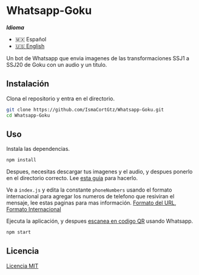 # Whatsapp-Goku

***Idioma***
- 🇲🇽 Español
- [🇺🇸 English](./README.md)

Un bot de Whatsapp que envia imagenes de las transformaciones SSJ1 a SSJ20 de Goku con un audio y un titulo.


## Instalación

Clona el repositorio y entra en el directorio.
```bash
git clone https://github.com/IsmaCortGtz/Whatsapp-Goku.git
cd Whatsapp-Goku
```

## Uso

Instala las dependencias.
```bash
npm install
```
Despues, necesitas descargar tus imagenes y el audio, y despues ponerlo en el directorio correcto. Lee [esta guia](./sources/Sources%20Guide.es.md) para hacerlo.

Ve a  `index.js`  y edita la constante  `phoneNumbers`  usando el formato internacional para agregar los numeros de telefono que resiviran el mensaje, lee estas paginas para mas información. [Formato del URL](https://faq.whatsapp.com/452366545421244/), [Formato Internacional](https://faq.whatsapp.com/537057536884131/)

Ejecuta la aplicación, y despues [escanea en codigo QR](https://faq.whatsapp.com/381777293328336/) usando Whatsapp.
```bash
npm start
```

## Licencia

[Licencia MIT](https://choosealicense.com/licenses/mit/)
